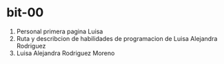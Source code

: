 # bit-00
1. Personal primera pagina Luisa 
2. Ruta y describcion de habilidades de programacion de Luisa Alejandra Rodriguez
3. Luisa Alejandra Rodriguez Moreno